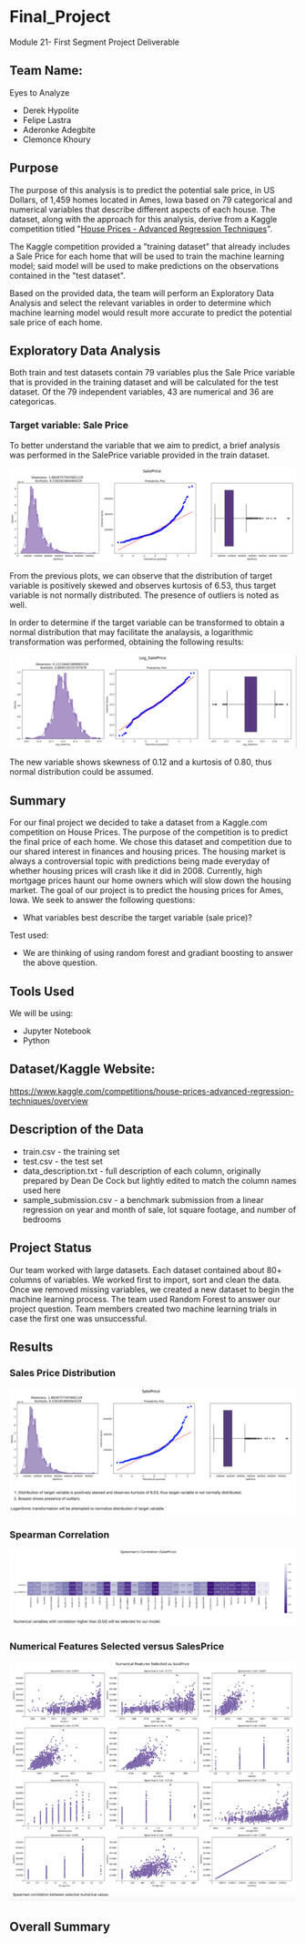 # Final_Project

Module 21- First Segment Project Deliverable 

## Team Name:

Eyes to Analyze 
* Derek Hypolite
* Felipe Lastra 
* Aderonke Adegbite
* Clemonce Khoury


## Purpose

The purpose of this analysis is to predict the potential sale price, in US Dollars, of 1,459 homes located in Ames, Iowa based on 79 categorical and numerical variables that describe different aspects of each house. The dataset, along with the approach for this analysis, derive from a Kaggle competition titled "[House Prices - Advanced Regression Techniques](https://www.kaggle.com/competitions/house-prices-advanced-regression-techniques)". 

The Kaggle competition provided a "training dataset" that already includes a Sale Price for each home that will be used to train the machine learning model; said model will be used to make predictions on the observations contained in the "test dataset".

Based on the provided data, the team will perform an Exploratory Data Analysis and select the relevant variables in order to determine which machine learning model would result more accurate to predict the potential sale price of each home. 

## Exploratory Data Analysis

Both train and test datasets contain 79 variables plus the Sale Price variable that is provided in the training dataset and will be calculated for the test dataset. Of the 79 independent variables, 43 are numerical and 36 are categoricas.

### Target variable: Sale Price

To better understand the variable that we aim to predict, a brief analysis was performed in the SalePrice variable provided in the train dataset. 

![Image of Sales Price Distribution](images/eda/saleprice1.png)

From the previous plots, we can observe that the distribution of target variable is positively skewed and observes kurtosis of 6.53, thus target variable is not normally distributed. The presence of outliers is noted as well.

In order to determine if the target variable can be transformed to obtain a normal distribution that may facilitate the analaysis, a logarithmic transformation was performed, obtaining the following results: 

![Image of Sales Price Distribution](images/eda/saleprice2.png)

The new variable shows skewness of 0.12 and a kurtosis of 0.80, thus normal distribution could be assumed. 




## Summary

For our final project we decided to take a dataset from a Kaggle.com competition on House Prices. The purpose of the competition is to predict the final price of each home. We chose this dataset and competition due to our shared interest in finances and housing prices. The housing market is always a controversial topic with predictions being made everyday of whether housing prices will crash like it did in 2008. Currently, high mortgage prices haunt our home owners which will slow down the housing market. The goal of our project is to predict the housing prices for Ames, Iowa. We seek to answer the following questions: 

* What variables best describe the target variable (sale price)?

Test used: 

* We are thinking of using random forest and gradiant boosting to answer the above question. 

## Tools Used

We will be using: 
 * Jupyter Notebook
 * Python

## Dataset/Kaggle Website:

https://www.kaggle.com/competitions/house-prices-advanced-regression-techniques/overview

## Description of the Data
* train.csv - the training set
* test.csv - the test set
* data_description.txt - full description of each column, originally prepared by Dean De Cock but lightly edited to match the column names used here
* sample_submission.csv - a benchmark submission from a linear regression on year and month of sale, lot square footage, and number of bedrooms

## Project Status

Our team worked with large datasets. Each dataset contained about 80+ columns of variables. We worked first to import, sort and clean the data. Once we removed missing variables, we created a new dataset to begin the machine learning process. The team used Random Forest to answer our project question. Team members created two machine learning trials in case the first one was unsuccessful. 

## Results 

### Sales Price Distribution

![Image of Sales Price Distribution](images/distribution.png)

### Spearman Correlation

![Image of Sales Price Distribution](images/spearman_correlation.png)

### Numerical Features Selected versus SalesPrice

![Image of Sales Price Distribution](images/Graphs.png)

## Overall Summary



